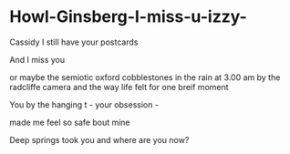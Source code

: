 # Howl-Ginsberg-I-miss-u-izzy-

Cassidy I still have your postcards

And I miss you 

or maybe the semiotic oxford cobblestones in the rain at 3.00 am by the radcliffe camera and the way life felt for one breif moment 

You by the hanging t - your obsession -

made me feel so safe bout mine

Deep springs took you and where are you now? 


